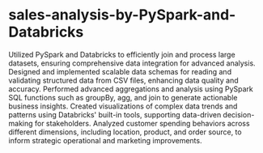 # sales-analysis-by-PySpark-and-Databricks

Utilized PySpark and Databricks to efficiently join and process large datasets, ensuring comprehensive data integration for advanced analysis. Designed and implemented scalable data schemas for reading and validating structured data from CSV files, enhancing data quality and accuracy. Performed advanced aggregations and analysis using PySpark SQL functions such as groupBy, agg, and join to generate actionable business insights. Created visualizations of complex data trends and patterns using Databricks' built-in tools, supporting data-driven decision-making for stakeholders. Analyzed customer spending behaviors across different dimensions, including location, product, and order source, to inform strategic operational and marketing improvements.






